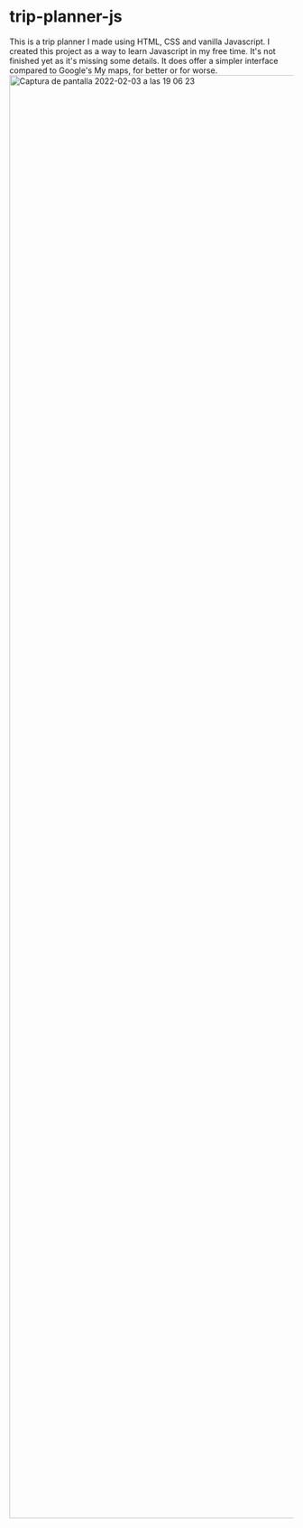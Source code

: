 # trip-planner-js
This is a trip planner I made using HTML, CSS and vanilla Javascript. I created this project as a way to learn Javascript in my free time. It's not finished yet as it's missing some details. It does offer a simpler interface compared to Google's My maps, for better or for worse.
<img width="2560" alt="Captura de pantalla 2022-02-03 a las 19 06 23" src="https://user-images.githubusercontent.com/96428111/152405208-036bc082-1134-4530-9dac-396d59497503.png">
